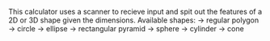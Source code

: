 This calculator uses a scanner to recieve input and spit out the features of a 2D or 3D shape given the dimensions.
Available shapes:
-> regular polygon
-> circle
-> ellipse
-> rectangular pyramid
-> sphere
-> cylinder
-> cone
